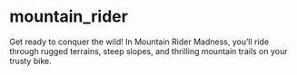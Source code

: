# mountain_rider
Get ready to conquer the wild! In Mountain Rider Madness, you’ll ride through rugged terrains, steep slopes, and thrilling mountain trails on your trusty bike.
